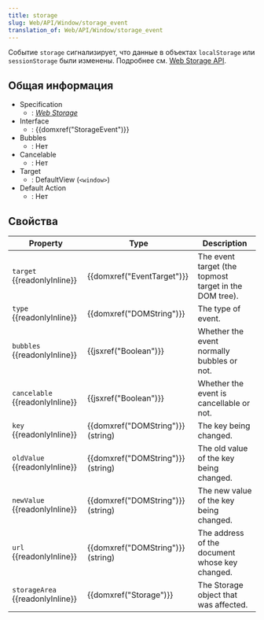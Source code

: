 ```yaml
---
title: storage
slug: Web/API/Window/storage_event
translation_of: Web/API/Window/storage_event
---
```


Событие `storage` сигнализирует, что данные в объектах `localStorage` или `sessionStorage` были изменены. Подробнее см. [Web Storage API](/ru/docs/Web/API/Web_Storage_API).

## Общая информация

- Specification
  - : _[Web Storage](http://www.w3.org/TR/webstorage/#the-storage-event)_
- Interface
  - : {{domxref("StorageEvent")}}
- Bubbles
  - : Нет
- Cancelable
  - : Нет
- Target
  - : DefaultView (`<window>`)
- Default Action
  - : Нет

## Свойства

| Property                         | Type                              | Description                                            |
| -------------------------------- | --------------------------------- | ------------------------------------------------------ |
| `target` {{readonlyInline}}      | {{domxref("EventTarget")}}        | The event target (the topmost target in the DOM tree). |
| `type` {{readonlyInline}}        | {{domxref("DOMString")}}          | The type of event.                                     |
| `bubbles` {{readonlyInline}}     | {{jsxref("Boolean")}}             | Whether the event normally bubbles or not.             |
| `cancelable` {{readonlyInline}}  | {{jsxref("Boolean")}}             | Whether the event is cancellable or not.               |
| `key` {{readonlyInline}}         | {{domxref("DOMString")}} (string) | The key being changed.                                 |
| `oldValue` {{readonlyInline}}    | {{domxref("DOMString")}} (string) | The old value of the key being changed.                |
| `newValue` {{readonlyInline}}    | {{domxref("DOMString")}} (string) | The new value of the key being changed.                |
| `url` {{readonlyInline}}         | {{domxref("DOMString")}} (string) | The address of the document whose key changed.         |
| `storageArea` {{readonlyInline}} | {{domxref("Storage")}}            | The Storage object that was affected.                  |
